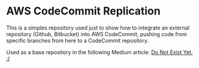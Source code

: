 # AWS CodeCommit Replication

This is a simples repository used just to show how to integrate an external repository (Github, Bitbucket) into AWS CodeCommit, pushing code from specific branches from here to a CodeCommit repository.

Used as a base repository in the following Medium article: [Do Not Exist Yet. :(]()
